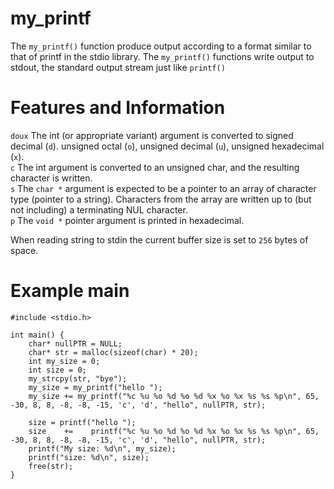 # my_printf

The `my_printf()` function produce output according to a format similar to that of printf in the stdio library. The `my_printf()` functions write output to stdout, the standard output stream just like `printf()`

# Features and Information
`doux` The int (or appropriate variant) argument is converted to signed decimal (`d`). unsigned octal (`o`), unsigned decimal (`u`), unsigned hexadecimal (`x`).<br>
`c` The int argument is converted to an unsigned char, and the resulting character is written.<br>
`s` The `char *` argument is expected to be a pointer to an array of character type (pointer to a string). Characters from the array are written up to (but not including) a terminating NUL character.<br>
`p` The `void *` pointer argument is printed in hexadecimal.<br>

When reading string to stdin the current buffer size is set to `256` bytes of space.


# Example main
```
#include <stdio.h>
  
int main() {
    char* nullPTR = NULL;
    char* str = malloc(sizeof(char) * 20);
    int my_size = 0;
    int size = 0;
    my_strcpy(str, "bye");
    my_size = my_printf("hello ");
    my_size += my_printf("%c %u %o %d %o %d %x %o %x %s %s %p\n", 65, -30, 8, 8, -8, -8, -15, 'c', 'd', "hello", nullPTR, str);

    size = printf("hello ");
    size    +=    printf("%c %u %o %d %o %d %x %o %x %s %s %p\n", 65, -30, 8, 8, -8, -8, -15, 'c', 'd', "hello", nullPTR, str);
    printf("My size: %d\n", my_size);
    printf("size: %d\n", size);
    free(str);
}
```

